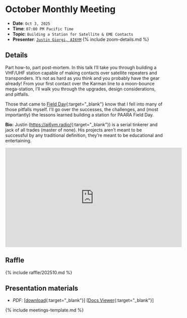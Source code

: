 # October Monthly Meeting

* **Date**: `Oct 3, 2025`
* **Time**: `07:00 PM Pacific Time`
* **Topic**: `Building a Station for Satellite & EME Contacts`
* **Presenter**: [`Justin Giorgi, AI6YM`](https://ai6ym.radio)
{% include zoom-details.md %}

## Details
Part how-to, part post-mortem. In this talk I’ll take you through building a VHF/UHF station capable of making contacts over satellite repeaters and transponders. It’s not as hard as you think and you probably have the gear already! From your first contact over the Karman line to a moon-bounce mega-station, I’ll walk you through the upgrades, design considerations, and pitfalls. 

Those that came to [Field Day](/fieldday/2025.html){:target="_blank"} know that I fell into many of those pitfalls myself. I’ll go over the successes, the challenges, and (most importantly) the lessons learned building a station for PAARA Field Day.

**Bio:** Justin (<https://ai6ym.radio/>{:target="_blank"}) is a serial tinkerer and jack of all trades (master of none). His projects aren’t meant to be successful by any traditional definition, they’re meant to be educational and entertaining.

<iframe width="560" height="315" src="https://www.youtube.com/embed/E5nJ6rpMngI?si=MswOfdeoE5tXAISU" title="YouTube video player" frameborder="0" allow="accelerometer; autoplay; clipboard-write; encrypted-media; gyroscope; picture-in-picture; web-share" referrerpolicy="strict-origin-when-cross-origin" allowfullscreen></iframe>

## Raffle

{% include raffle/202510.md %}

## Presentation materials

* *PDF*: [[download](https://github.com/PAARA-org/paara.org-attachments/blob/main/meetings/2025/202510_Building_A_Station_For_Satellite_And_EME_Contacts.pdf?raw=true){:target="_blank"}] [[Docs Viewer](https://docs.google.com/viewer?url=https://github.com/PAARA-org/paara.org-attachments/blob/main/meetings/2025/202510_Building_A_Station_For_Satellite_And_EME_Contacts.pdf?raw=true){:target="_blank"}]

{% include meetings-template.md %}

